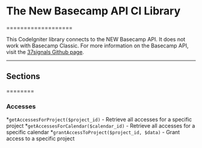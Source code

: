 # The New Basecamp API CI Library
===================

This CodeIgniter library connects to the NEW Basecamp API. It does not work with Basecamp Classic. For more information on the Basecamp API, visit the [37signals Github page](https://github.com/37signals/bcx-api).

---

## Sections
========

### Accesses

*`getAccessesForProject($project_id)` - Retrieve all accesses for a specific project
*`getAccessesForCalendar($calendar_id)` - Retrieve all accesses for a specific calendar
*`grantAccessToProject($project_id, $data)` - Grant access to a specific project